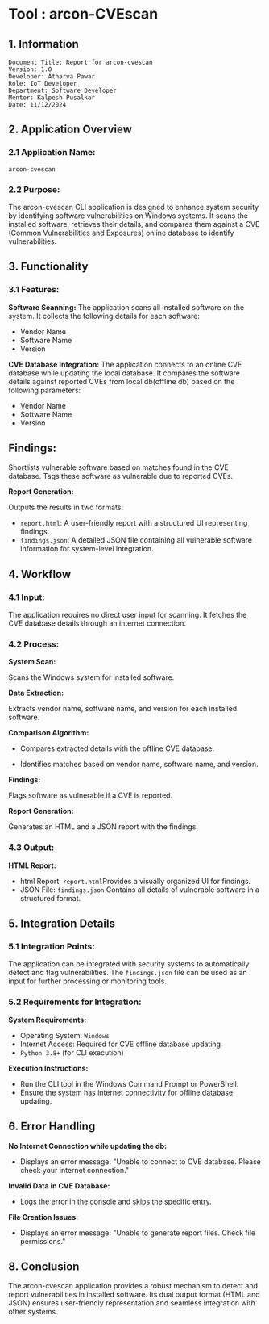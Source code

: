 # Tool : arcon-CVEscan

## 1. Information
    Document Title: Report for arcon-cvescan
    Version: 1.0
    Developer: Atharva Pawar
    Role: IoT Developer
    Department: Software Developer
    Mentor: Kalpesh Pusalkar
    Date: 11/12/2024

## 2. Application Overview
### 2.1 Application Name: 
    arcon-cvescan

### 2.2 Purpose:
The arcon-cvescan CLI application is designed to enhance system security by identifying software vulnerabilities on Windows systems. It scans the installed software, retrieves their details, and compares them against a CVE (Common Vulnerabilities and Exposures) online database to identify vulnerabilities.

## 3. Functionality
### 3.1 Features:

**Software Scanning:**
The application scans all installed software on the system.
It collects the following details for each software:
- Vendor Name
- Software Name
- Version

**CVE Database Integration:**
The application connects to an online CVE database while updating the local database.
It compares the software details against reported CVEs from local db(offline db) based on the following parameters:
- Vendor Name
- Software Name
- Version

## Findings:
Shortlists vulnerable software based on matches found in the CVE database.
Tags these software as vulnerable due to reported CVEs.

**Report Generation:**

Outputs the results in two formats:
- `report.html`: A user-friendly report with a structured UI representing findings.
- `findings.json`: A detailed JSON file containing all vulnerable software information for system-level integration.

## 4. Workflow
### 4.1 Input:
The application requires no direct user input for scanning.
It fetches the CVE database details through an internet connection.

### 4.2 Process:
**System Scan:**

Scans the Windows system for installed software.

**Data Extraction:**

Extracts vendor name, software name, and version for each installed software.

**Comparison Algorithm:**

- Compares extracted details with the offline CVE database.

- Identifies matches based on vendor name, software name, and version.

**Findings:**

Flags software as vulnerable if a CVE is reported.

**Report Generation:**

Generates an HTML and a JSON report with the findings.

### 4.3 Output:
**HTML Report:**
- html Report: `report.html`Provides a visually organized UI for findings.
- JSON File:
    `findings.json` Contains all details of vulnerable software in a structured format.

## 5. Integration Details
### 5.1 Integration Points:
The application can be integrated with security systems to automatically detect and flag vulnerabilities.
The `findings.json` file can be used as an input for further processing or monitoring tools.

### 5.2 Requirements for Integration:

**System Requirements:**

- Operating System: `Windows`
- Internet Access: Required for CVE offline database updating
- `Python 3.8+` (for CLI execution)

**Execution Instructions:**
- Run the CLI tool in the Windows Command Prompt or PowerShell.
- Ensure the system has internet connectivity for offline database updating.


## 6. Error Handling

**No Internet Connection while updating the db:**

- Displays an error message: "Unable to connect to CVE database. Please check your internet connection."

**Invalid Data in CVE Database:**

- Logs the error in the console and skips the specific entry.

**File Creation Issues:**

- Displays an error message: "Unable to generate report files. Check file permissions."

## 8. Conclusion
The arcon-cvescan application provides a robust mechanism to detect and report vulnerabilities in installed software. Its dual output format (HTML and JSON) ensures user-friendly representation and seamless integration with other systems.
